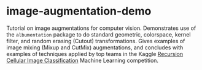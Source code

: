 # image-augmentation-demo

Tutorial on image augmentations for computer vision.
Demonstrates use of the `albumentation` package to do standard
geometric, colorspace, kernel filter, and random erasing (Cutout) 
transformations. Gives examples of image mixing (Mixup and CutMix)
augmentations, and concludes with examples of techniques applied
by top teams in the Kaggle [Recursion Cellular Image
Classification](https://www.kaggle.com/c/recursion-cellular-image-classification/)
Machine Learning competition.
